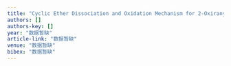 ```yaml
---
title: "Cyclic Ether Dissociation and Oxidation Mechanism for 2-Oxiranyl and 2-Oxetanyl Radicals: A Theoretical Study"
authors: []
authors-key: []
year: "数据暂缺"
article-link: "数据暂缺"
venue: "数据暂缺"
bibex: "数据暂缺"
---
```

